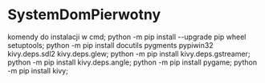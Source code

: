 # SystemDomPierwotny
komendy do instalacji w cmd;
python -m pip install --upgrade pip wheel setuptools;
python -m pip install docutils pygments pypiwin32 kivy.deps.sdl2 kivy.deps.glew;
python -m pip install kivy.deps.gstreamer;
python -m pip install kivy.deps.angle;
python -m pip install pygame;
python -m pip install kivy;
